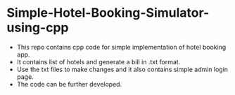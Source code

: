 # Simple-Hotel-Booking-Simulator-using-cpp
- This repo contains cpp code for simple implementation of hotel booking app. 
- It contains list of hotels and generate a bill in .txt format.
- Use the txt files to make changes and it also contains simple admin login page.
- The code can be further developed.

